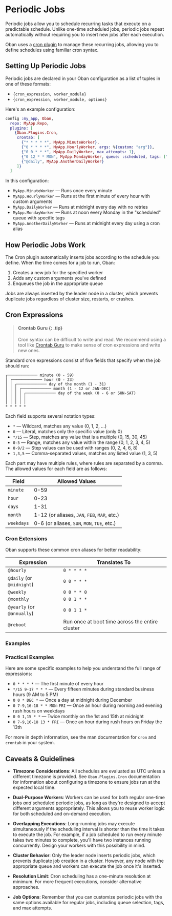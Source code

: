 # Periodic Jobs

Periodic jobs allow you to schedule recurring tasks that execute on a predictable schedule. Unlike
one-time scheduled jobs, periodic jobs repeat automatically without requiring you to insert new
jobs after each execution.

Oban uses a [cron plugin](`Oban.Plugins.Cron`) to manage these recurring jobs, allowing you to
define schedules using familiar cron syntax.

## Setting Up Periodic Jobs

Periodic jobs are declared in your Oban configuration as a list of tuples in one of these formats:

* `{cron_expression, worker_module}`
* `{cron_expression, worker_module, options}`

Here's an example configuration:

```elixir
config :my_app, Oban,
  repo: MyApp.Repo,
  plugins: [
    {Oban.Plugins.Cron,
     crontab: [
       {"* * * * *", MyApp.MinuteWorker},
       {"0 * * * *", MyApp.HourlyWorker, args: %{custom: "arg"}},
       {"0 0 * * *", MyApp.DailyWorker, max_attempts: 1},
       {"0 12 * * MON", MyApp.MondayWorker, queue: :scheduled, tags: ["mondays"]},
       {"@daily", MyApp.AnotherDailyWorker}
     ]}
  ]
```

In this configuration:

* `MyApp.MinuteWorker` — Runs once every minute
* `MyApp.HourlyWorker` — Runs at the first minute of every hour with custom arguments
* `MyApp.DailyWorker` — Runs at midnight every day with no retries
* `MyApp.MondayWorker` — Runs at noon every Monday in the "scheduled" queue with specific tags
* `MyApp.AnotherDailyWorker` — Runs at midnight every day using a cron alias

## How Periodic Jobs Work

The Cron plugin automatically inserts jobs according to the schedule you define. When the time
comes for a job to run, Oban:

1. Creates a new job for the specified worker
2. Adds any custom arguments you've defined
3. Enqueues the job in the appropriate queue

Jobs are always inserted by the leader node in a cluster, which prevents duplicate jobs regardless
of cluster size, restarts, or crashes.

## Cron Expressions

> #### Crontab Guru {: .tip}
>
> Cron syntax can be difficult to write and read. We recommend using a tool like
> [Crontab Guru][guru] to make sense of cron expressions and write new ones.

Standard cron expressions consist of five fields that specify when the job should run:

```
┌───────────── minute (0 - 59)
│ ┌───────────── hour (0 - 23)
│ │ ┌───────────── day of the month (1 - 31)
│ │ │ ┌───────────── month (1 - 12 or JAN-DEC)
│ │ │ │ ┌───────────── day of the week (0 - 6 or SUN-SAT)
│ │ │ │ │
│ │ │ │ │
* * * * *
```

Each field supports several notation types:

* `*` — Wildcard, matches any value (0, 1, 2, …)
* `0` — Literal, matches only the specific value (only 0)
* `*/15` — Step, matches any value that is a multiple (0, 15, 30, 45)
* `0-5` — Range, matches any value within the range (0, 1, 2, 3, 4, 5)
* `0-9/2` — Step values can be used with ranges (0, 2, 4, 6, 8)
* `1,3,5` — Comma-separated values, matches any listed value (1, 3, 5)

Each part may have multiple rules, where rules are separated by a comma. The allowed values for
each field are as follows:

| Field      | Allowed Values                               |
| ---------- | -------------------------------------------- |
| `minute`   | 0-59                                         |
| `hour`     | 0-23                                         |
| `days`     | 1-31                                         |
| `month`    | 1-12 (or aliases, `JAN`, `FEB`, `MAR`, etc.) |
| `weekdays` | 0-6 (or aliases, `SUN`, `MON`, `TUE`, etc.)  |

### Cron Extensions

Oban supports these common cron aliases for better readability:

| Expression                 | Translates To                                   |
| -------------------------- | ----------------------------------------------- |
| `@hourly`                  | `0 * * * *`                                     |
| `@daily` (or `@midnight`)  | `0 0 * * *`                                     |
| `@weekly`                  | `0 0 * * 0`                                     |
| `@monthly`                 | `0 0 1 * *`                                     |
| `@yearly` (or `@annually`) | `0 0 1 1 *`                                     |
| `@reboot`                  | Run once at boot time across the entire cluster |

### Examples

### Practical Examples

Here are some specific examples to help you understand the full range of expressions:

* `0 * * * *` — The first minute of every hour
* `*/15 9-17 * * *` — Every fifteen minutes during standard business hours (9 AM to 5 PM)
* `0 0 * DEC *` — Once a day at midnight during December
* `0 7-9,16-18 * * MON-FRI` — Once an hour during morning and evening rush hours on weekdays
* `0 0 1,15 * *` — Twice monthly on the 1st and 15th at midnight
* `0 7-9,16-18 13 * FRI` — Once an hour during rush hours on Friday the 13th

For more in depth information, see the man documentation for `cron` and `crontab` in your system.

## Caveats & Guidelines

* **Timezone Considerations**: All schedules are evaluated as UTC unless a different timezone is
  provided. See `Oban.Plugins.Cron` documentation for information about configuring a timezone to
  ensure jobs run at the expected local time.

* **Dual-Purpose Workers**: Workers can be used for both regular one-time jobs _and_ scheduled
  periodic jobs, as long as they're designed to accept different arguments appropriately. This
  allows you to reuse worker logic for both scheduled and on-demand execution.

* **Overlapping Executions**: Long-running jobs may execute simultaneously if the scheduling
  interval is shorter than the time it takes to execute the job. For example, if a job scheduled to
  run every minute takes two minutes to complete, you'll have two instances running concurrently.
  Design your workers with this possibility in mind.

* **Cluster Behavior**: Only the leader node inserts periodic jobs, which prevents duplicate job
  creation in a cluster. However, any node with the appropriate queue and workers can execute the
  job once it's inserted.

* **Resolution Limit**: Cron scheduling has a one-minute resolution at minimum. For more frequent
  executions, consider alternative approaches.

* **Job Options**: Remember that you can customize periodic jobs with the same options available
  for regular jobs, including queue selection, tags, and max attempts.

[cron]: https://en.wikipedia.org/wiki/Cron
[guru]: https://crontab.guru
